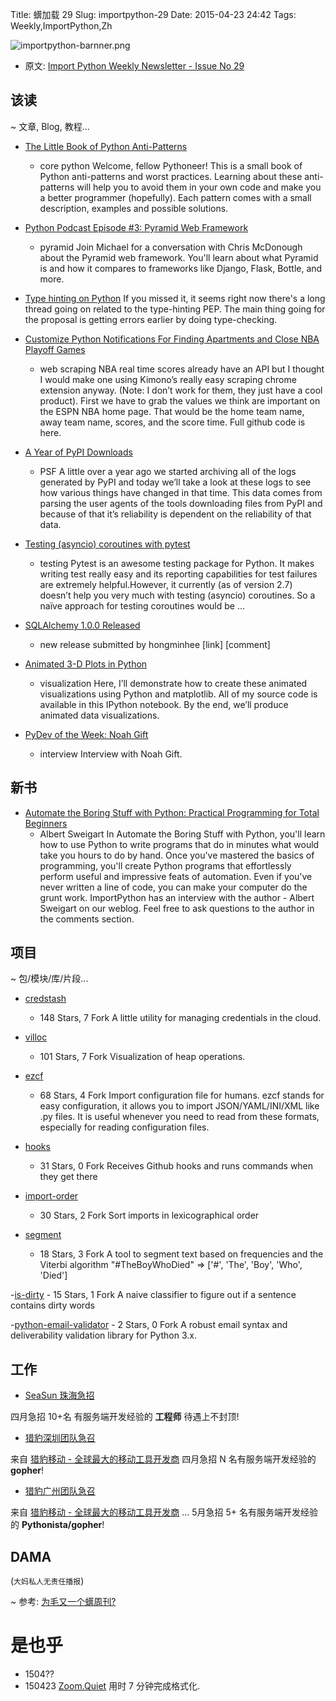 Title: 蠎加载 29
Slug: importpython-29
Date: 2015-04-23 24:42
Tags: Weekly,ImportPython,Zh 

![importpython-barnner.png](http://zoomq.qiniudn.com/ZQCollection/snap/importpython-barnner.png?imageView2/2/h/210)


- 原文: [Import Python Weekly Newsletter - Issue No 29](http://importpython.com/newsletter/no/29/)

## 该读
~ 文章, Blog, 教程...


- [The Little Book of Python Anti-Patterns](http://docs.quantifiedcode.com/python-anti-patterns/)
    + core python
Welcome, fellow Pythoneer! This is a small book of Python anti-patterns and worst practices. Learning about these anti-patterns will help you to avoid them in your own code and make you a better programmer (hopefully). Each pattern comes with a small description, examples and possible solutions.

- [Python Podcast Episode #3: Pyramid Web Framework](http://www.talkpythontome.com/episodes/show/3/pyramid-web-framework)
    + pyramid
Join Michael for a conversation with Chris McDonough about the Pyramid web framework. You'll learn about what Pyramid is and how it compares to frameworks like Django, Flask, Bottle, and more.

- [Type hinting on Python](http://feedproxy.google.com/~r/blogspot/pydev/~3/d7PzLWWGAb4/type-hinting-on-python.html)
If you missed it, it seems right now there's a long thread going on related to the type-hinting PEP. The main thing going for the proposal is getting errors earlier by doing type-checking.

- [Customize Python Notifications For Finding Apartments and Close NBA Playoff Games](https://racketracer.wordpress.com/2015/04/17/customize-python-notifications-for-finding-apartments-and-close-nba-playoff-games/)
    + web scraping
NBA real time scores already have an API but I thought I would make one using Kimono’s really easy scraping chrome extension anyway. (Note: I don’t work for them, they just have a cool product). First we have to grab the values we think are important on the ESPN NBA home page. That would be the home team name, away team name, scores, and the score time. Full github code is here.

- [A Year of PyPI Downloads](https://caremad.io/2015/04/a-year-of-pypi-downloads/)
    + PSF
A little over a year ago we started archiving all of the logs generated by PyPI and today we’ll take a look at these logs to see how various things have changed in that time. This data comes from parsing the user agents of the tools downloading files from PyPI and because of that it’s reliability is dependent on the reliability of that data.

- [Testing (asyncio) coroutines with pytest](http://stefan.sofa-rockers.org/2015/04/22/testing-coroutines/)
    + testing
Pytest is an awesome testing package for Python. It makes writing test really easy and its reporting capabilities for test failures are extremely helpful.However, it currently (as of version 2.7) doesn’t help you very much with testing (asyncio) coroutines. So a naïve approach for testing coroutines would be ...

- [SQLAlchemy 1.0.0 Released](http://www.sqlalchemy.org/blog/2015/04/16/sqlalchemy-1.0.0-released/)
    + new release
submitted by hongminhee [link] [comment]

- [Animated 3-D Plots in Python](http://www.reddit.com/r/Python/comments/32rwxu/animated_3d_plots_in_python/)
    + visualization
Here, I’ll demonstrate how to create these animated visualizations using Python and matplotlib. All of my source code is available in this IPython notebook. By the end, we’ll produce animated data visualizations.

- [PyDev of the Week: Noah Gift](http://feedproxy.google.com/~r/TheMouseVsThePython/~3/59CppxtXJHw/)
    + interview
Interview with Noah Gift.


## 新书

- [Automate the Boring Stuff with Python: Practical Programming for Total Beginners](http://importpython.com/books/511/automate-the-boring-stuff-with-python-practical-programming-for-total-beginners/)
    + Albert Sweigart
In Automate the Boring Stuff with Python, you'll learn how to use Python to write programs that do in minutes what would take you hours to do by hand. Once you've mastered the basics of programming, you'll create Python programs that effortlessly perform useful and impressive feats of automation. Even if you've never written a line of code, you can make your computer do the grunt work. ImportPython has an interview with the author - Albert Sweigart on our weblog. Feel free to ask questions to the author in the comments section. 



## 项目
~ 包/模块/库/片段...


- [credstash](https://github.com/LuminalOSS/credstash)
    - 148 Stars, 7 Fork
A little utility for managing credentials in the cloud.

- [villoc](https://github.com/wapiflapi/villoc)
    - 101 Stars, 7 Fork
Visualization of heap operations.

- [ezcf](https://github.com/laike9m/ezcf)
    - 68 Stars, 4 Fork
Import configuration file for humans. ezcf stands for easy configuration, it allows you to import JSON/YAML/INI/XML like .py files. It is useful whenever you need to read from these formats, especially for reading configuration files.

- [hooks](https://github.com/SirCmpwn/hooks)
    - 31 Stars, 0 Fork
Receives Github hooks and runs commands when they get there

- [import-order](https://github.com/spoqa/import-order)
    - 30 Stars, 2 Fork
Sort imports in lexicographical order

- [segment](https://github.com/willf/segment)
    - 18 Stars, 3 Fork
A tool to segment text based on frequencies and the Viterbi algorithm "#TheBoyWhoDied" => ['#', 'The', 'Boy', 'Who', 'Died']

-[is-dirty](https://github.com/reddragon/is-dirty)
    - 15 Stars, 1 Fork
A naive classifier to figure out if a sentence contains dirty words

-[python-email-validator](https://github.com/JoshData/python-email-validator)
    - 2 Stars, 0 Fork
A robust email syntax and deliverability validation library for Python 3.x. 


## 工作
- [SeaSun 珠海急招](https://github.com/cheetahmobile/CMBM/wiki/SeaSunZh)

四月急招 10+名 有服务端开发经验的 **工程师** 待遇上不封顶!

- [猎豹深圳团队急召](https://github.com/cheetahmobile/CMBM/wiki/BmSzHr)

来自 [猎豹移动 - 全球最大的移动工具开发商](http://www.cmcm.com/zh-cn/cm-backup/) 
四月急招 N 名有服务端开发经验的 **gopher**!


- [猎豹广州团队急召](https://github.com/cheetahmobile/CMBM/wiki/BmGzHr)

来自 [猎豹移动 - 全球最大的移动工具开发商](http://www.cmcm.com/zh-cn/cm-backup/) ...
5月急招 5+ 名有服务端开发经验的 **Pythonista/gopher**!



## DAMA
(`大妈私人无责任播报`)

~ 参考: [为毛又一个蠎周刊?](importpython-why)


# 是也乎

- 1504?? 
- 150423 [Zoom.Quiet](http://zoomquiet.io) 用时 7 分钟完成格式化.
